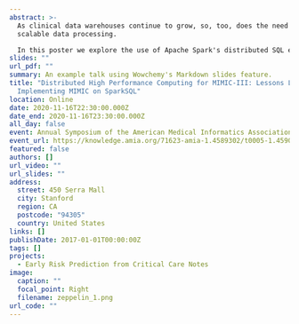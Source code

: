 ```yaml
---
abstract: >-
  As clinical data warehouses continue to grow, so, too, does the need for
  scalable data processing. 

  In this poster we explore the use of Apache Spark's distributed SQL engine for interacting with the MIMIC-III critical care database. We explore the impact of distributed data processing enabled using Apache SparkSQL, providing our software for loading MIMIC data into a persistent distributed database, as well as example applications and interactive Apache Zeppelin notebooks.
slides: ""
url_pdf: ""
summary: An example talk using Wowchemy's Markdown slides feature.
title: "Distributed High Performance Computing for MIMIC-III: Lessons Learned
  Implementing MIMIC on SparkSQL"
location: Online
date: 2020-11-16T22:30:00.000Z
date_end: 2020-11-16T23:30:00.000Z
all_day: false
event: Annual Symposium of the American Medical Informatics Association
event_url: https://knowledge.amia.org/71623-amia-1.4589302/t0005-1.4590480/t0005-1.4590481/a175-1.4590773/an175-1.4590774
featured: false
authors: []
url_video: ""
url_slides: ""
address:
  street: 450 Serra Mall
  city: Stanford
  region: CA
  postcode: "94305"
  country: United States
links: []
publishDate: 2017-01-01T00:00:00Z
tags: []
projects:
  - Early Risk Prediction from Critical Care Notes
image:
  caption: ""
  focal_point: Right
  filename: zeppelin_1.png
url_code: ""
---
```

